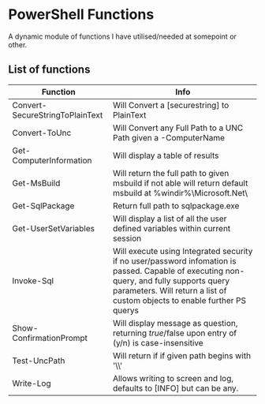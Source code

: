 # PowerShell Functions
A dynamic module of functions I have utilised/needed at somepoint or other.

## List of functions

| Function                        | Info                                                                                                                                                                                                                   |
| ------------------------------- | ---------------------------------------------------------------------------------------------------------------------------------------------------------------------------------------------------------------------- |
| Convert-SecureStringToPlainText | Will Convert a [securestring] to PlainText                                                                                                                                                                              |
| Convert-ToUnc                   | Will Convert any Full Path to a UNC Path given a -ComputerName                                                                                                                                                         |
| Get-ComputerInformation         | Will display a table of results                                                                                                                                                                                        |
| Get-MsBuild                     | Will return the full path to given msbuild if not able will return default msbuild at %windir%\Microsoft.Net\                                                                                                          |
| Get-SqlPackage                  | Return full path to sqlpackage.exe                                                                                                                                                                                     |
| Get-UserSetVariables            | Will display a list of all the user defined variables within current session                                                                                                                                           |
| Invoke-Sql                      | Will execute using Integrated security if no user/password infomation is passed. Capable of executing non-query, and fully supports query parameters. Will return a list of custom objects to enable further PS querys |
| Show-ConfirmationPrompt         | Will display message as question, returning $true/$false upon entry of (y/n) is case-insensitive                                                                                                                       |
| Test-UncPath                    | Will return if if given path begins with '\\\\'                                                                                                                                                                        |
| Write-Log                       | Allows writing to screen and log, defaults to [INFO] but can be any.                                                                                                                                                   |
